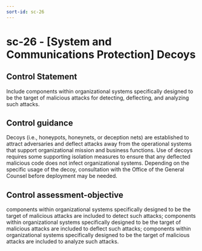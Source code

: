 ```yaml
---
sort-id: sc-26
---
```


# sc-26 - \[System and Communications Protection\] Decoys

## Control Statement

Include components within organizational systems specifically designed to be the target of malicious attacks for detecting, deflecting, and analyzing such attacks.

## Control guidance

Decoys (i.e., honeypots, honeynets, or deception nets) are established to attract adversaries and deflect attacks away from the operational systems that support organizational mission and business functions. Use of decoys requires some supporting isolation measures to ensure that any deflected malicious code does not infect organizational systems. Depending on the specific usage of the decoy, consultation with the Office of the General Counsel before deployment may be needed.

## Control assessment-objective

components within organizational systems specifically designed to be the target of malicious attacks are included to detect such attacks;
components within organizational systems specifically designed to be the target of malicious attacks are included to deflect such attacks;
components within organizational systems specifically designed to be the target of malicious attacks are included to analyze such attacks.
